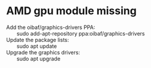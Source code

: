# AMD gpu module missing
Add the oibaf/graphics-drivers PPA:  
&emsp;&emsp;sudo add-apt-repository ppa:oibaf/graphics-drivers  
Update the package lists:  
&emsp;&emsp;sudo apt update  
Upgrade the graphics drivers:  
&emsp;&emsp;sudo apt upgrade  



